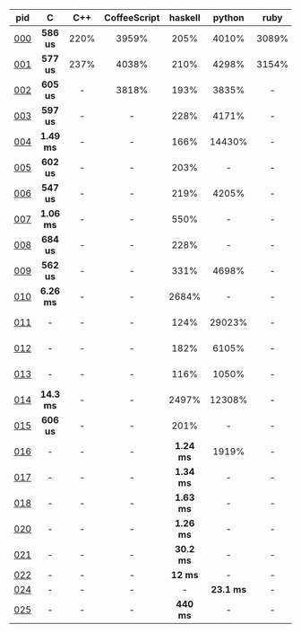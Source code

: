 pid | C | C++ | CoffeeScript | haskell | python | ruby | rust 
 :---: | :---: | :---: | :---: | :---: | :---: | :---: | :---:
[000](0/0/0) | **586 us** | 220% | 3959% | 205% | 4010% | 3089% | 278%
[001](0/0/1) | **577 us** | 237% | 4038% | 210% | 4298% | 3154% | 281%
[002](0/0/2) | **605 us** | - | 3818% | 193% | 3835% | - | 263%
[003](0/0/3) | **597 us** | - | - | 228% | 4171% | - | 278%
[004](0/0/4) | **1.49 ms** | - | - | 166% | 14430% | - | 169%
[005](0/0/5) | **602 us** | - | - | 203% | - | - | 272%
[006](0/0/6) | **547 us** | - | - | 219% | 4205% | - | 298%
[007](0/0/7) | **1.06 ms** | - | - | 550% | - | - | 196%
[008](0/0/8) | **684 us** | - | - | 228% | - | - | 247%
[009](0/0/9) | **562 us** | - | - | 331% | 4698% | - | 304%
[010](0/1/0) | **6.26 ms** | - | - | 2684% | - | - | 192%
[011](0/1/1) | - | - | - | 124% | 29023% | - | **2.15 ms**
[012](0/1/2) | - | - | - | 182% | 6105% | - | **10.5 ms**
[013](0/1/3) | - | - | - | 116% | 1050% | - | **2.21 ms**
[014](0/1/4) | **14.3 ms** | - | - | 2497% | 12308% | - | 199%
[015](0/1/5) | **606 us** | - | - | 201% | - | - | 262%
[016](0/1/6) | - | - | - | **1.24 ms** | 1919% | - | 235%
[017](0/1/7) | - | - | - | **1.34 ms** | - | - | 128%
[018](0/1/8) | - | - | - | **1.63 ms** | - | - | -
[020](0/2/0) | - | - | - | **1.26 ms** | - | - | -
[021](0/2/1) | - | - | - | **30.2 ms** | - | - | -
[022](0/2/2) | - | - | - | **12 ms** | - | - | -
[024](0/2/4) | - | - | - | - | **23.1 ms** | - | -
[025](0/2/5) | - | - | - | **440 ms** | - | - | -

